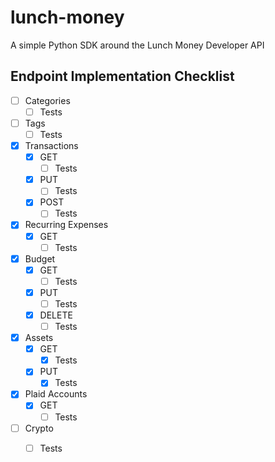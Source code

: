 # lunch-money

A simple Python SDK around the Lunch Money Developer API

## Endpoint Implementation Checklist

- [ ] Categories
    - [ ] Tests
- [ ] Tags
    - [ ] Tests
- [x] Transactions
    - [x] GET
        - [ ] Tests
    - [x] PUT
        - [ ] Tests
    - [x] POST
        - [ ] Tests
- [x] Recurring Expenses
    - [x] GET
        - [ ] Tests
- [x] Budget
    - [x] GET
        - [ ] Tests
    - [x] PUT
        - [ ] Tests
    - [x] DELETE
        - [ ] Tests
- [x] Assets
    - [x] GET
        - [x] Tests
    - [x] PUT
        - [x] Tests
- [x] Plaid Accounts
    - [x] GET
        - [ ] Tests
- [ ] Crypto
    - [ ] Tests

